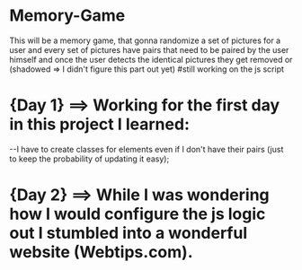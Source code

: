# Memory-Game
This will be a memory game, that gonna randomize a set of pictures for a user
and every set of pictures have pairs that need to be paired by the user himself
and once the user detects the identical pictures they get removed or (shadowed => I didn't figure this part out yet)
#still working on the js script 


# {Day 1} ==> Working for the first day in this project I learned:
  --I have to create classes for elements even if I don't have their pairs (just to keep the probability of updating it easy);
# {Day 2} ==> While I was wondering how I would configure the js logic out I stumbled into a wonderful website (Webtips.com).
